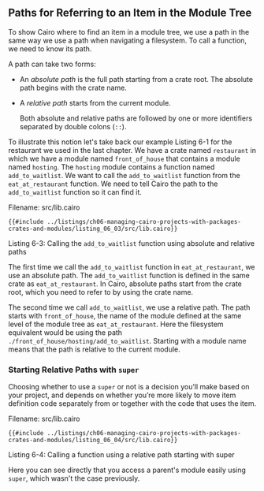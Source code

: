 ## Paths for Referring to an Item in the Module Tree

To show Cairo where to find an item in a module tree, we use a path in the same way we use a path when navigating a filesystem. To call a function, we need to know its path.

A path can take two forms:

- An _absolute path_ is the full path starting from a crate root. The absolute path begins with the crate name.
- A _relative path_ starts from the current module.

  Both absolute and relative paths are followed by one or more identifiers
  separated by double colons (`::`).

To illustrate this notion let's take back our example Listing 6-1 for the restaurant we used in the last chapter. We have a crate named `restaurant` in which we have a module named `front_of_house` that contains a module named `hosting`. The `hosting` module contains a function named `add_to_waitlist`. We want to call the `add_to_waitlist` function from the `eat_at_restaurant` function. We need to tell Cairo the path to the `add_to_waitlist` function so it can find it.

<span class="filename">Filename: src/lib.cairo</span>

```rust,noplayground
{{#include ../listings/ch06-managing-cairo-projects-with-packages-crates-and-modules/listing_06_03/src/lib.cairo}}
```

<span class="caption">Listing 6-3: Calling the `add_to_waitlist` function using absolute and relative paths</span>

The first time we call the `add_to_waitlist` function in `eat_at_restaurant`,
we use an absolute path. The `add_to_waitlist` function is defined in the same
crate as `eat_at_restaurant`. In Cairo, absolute paths start from the crate root, which you need to refer to by using the crate name.

The second time we call `add_to_waitlist`, we use a relative path. The path starts with `front_of_house`, the name of the module
defined at the same level of the module tree as `eat_at_restaurant`. Here the
filesystem equivalent would be using the path
`./front_of_house/hosting/add_to_waitlist`. Starting with a module name means
that the path is relative to the current module.

### Starting Relative Paths with `super`

Choosing whether to use a `super` or not is a decision you’ll make
based on your project, and depends on whether you’re more likely to move item
definition code separately from or together with the code that uses the item.

<span class="filename">Filename: src/lib.cairo</span>

```rust,noplayground
{{#include ../listings/ch06-managing-cairo-projects-with-packages-crates-and-modules/listing_06_04/src/lib.cairo}}
```

<span class="caption">Listing 6-4: Calling a function using a relative path starting with super</span>

Here you can see directly that you access a parent's module easily using `super`, which wasn't the case previously.
